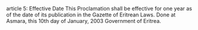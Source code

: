 article 5: Effective Date
This Proclamation shall be effective for one year as of the date of its publication in the Gazette of Eritrean Laws. Done at Asmara, this 10th day of January, 2003 Government of Eritrea.
<ul>
</ul>